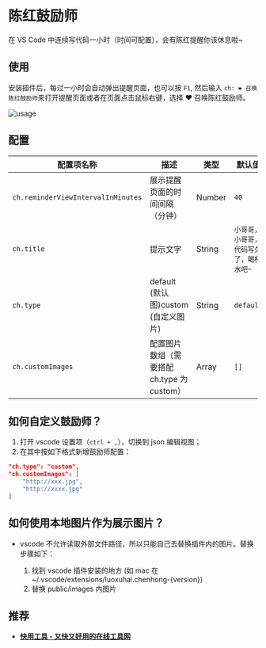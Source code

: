 # 陈红鼓励师

在 VS Code 中连续写代码一小时（时间可配置），会有陈红提醒你该休息啦~

## 使用

安装插件后，每过一小时会自动弹出提醒页面，也可以按 `F1`, 然后输入 `ch: ❤ 召唤陈红鼓励师`来打开提醒页面或者在页面点击鼠标右键，选择 ❤ 召唤陈红鼓励师。

![usage](https://ito.oss-cn-beijing.aliyuncs.com/luoxuhai.chenhong/show.jpg?x-oss-process=style/fade)

## 配置

| 配置项名称                         | 描述                                       | 类型   | 默认值                                  |
| ---------------------------------- | ------------------------------------------ | ------ | --------------------------------------- |
| `ch.reminderViewIntervalInMinutes` | 展示提醒页面的时间间隔（分钟）             | Number | `40`                                    |
| `ch.title`                         | 提示文字                                   | String | `小哥哥，小哥哥，代码写久了，喝杯水吧~` |
| `ch.type`                          | default (默认图)custom (自定义图片)        | String | `default`                               |
| `ch.customImages`                  | 配置图片数组（需要搭配 ch.type 为 custom） | Array  | `[]`                                    |

## 如何自定义鼓励师？

1. 打开 vscode 设置项（`ctrl + ,`），切换到 json 编辑视图；
2. 在其中按如下格式新增鼓励师配置：

```json
"ch.type": "custom",
"ch.customImages": [
    "http://xxx.jpg",
    "http://xxxx.jpg"
]
```

## 如何使用本地图片作为展示图片？

- vscode 不允许读取外部文件路径，所以只能自己去替换插件内的图片。替换步骤如下：

  1. 找到 vscode 插件安装的地方 (如 mac 在~/.vscode/extensions/luoxuhai.chenhong-{version})
  2. 替换 public/images 内图片

## 推荐

- **[快用工具 - 又快又好用的在线工具网](https://www.fastools.cn)**
